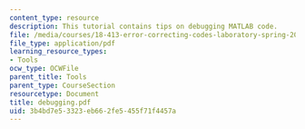 ```yaml
---
content_type: resource
description: This tutorial contains tips on debugging MATLAB code.
file: /media/courses/18-413-error-correcting-codes-laboratory-spring-2004/3b4bd7e53323eb662fe5455f71f4457a_debugging.pdf
file_type: application/pdf
learning_resource_types:
- Tools
ocw_type: OCWFile
parent_title: Tools
parent_type: CourseSection
resourcetype: Document
title: debugging.pdf
uid: 3b4bd7e5-3323-eb66-2fe5-455f71f4457a
---
```


